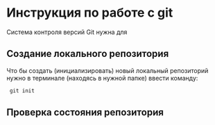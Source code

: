 # **Инструкция по работе с git**

Система контроля версий Git нужна для

## Создание локального репозитория

Что бы создать (инициализировать) новый локальный репозиторий нужно в терминале  (находясь в нужной папке) ввести команду:
```python
 git init
```
## Проверка состояния репозитория 
